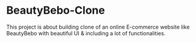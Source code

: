 # BeautyBebo-Clone
This project is about building clone of  an online E-commerce website like BeautyBebo with beautiful UI &amp; including a lot of functionalities.
